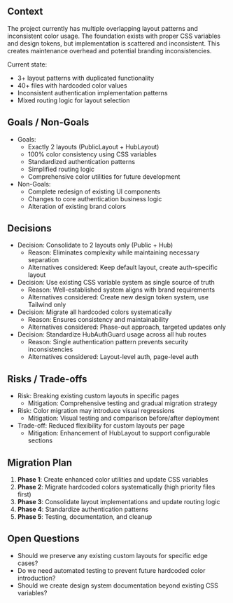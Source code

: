 ## Context

The project currently has multiple overlapping layout patterns and inconsistent color usage. The foundation exists with proper CSS variables and design tokens, but implementation is scattered and inconsistent. This creates maintenance overhead and potential branding inconsistencies.

Current state:
- 3+ layout patterns with duplicated functionality
- 40+ files with hardcoded color values
- Inconsistent authentication implementation patterns
- Mixed routing logic for layout selection

## Goals / Non-Goals

- Goals:
  - Exactly 2 layouts (PublicLayout + HubLayout)
  - 100% color consistency using CSS variables
  - Standardized authentication patterns
  - Simplified routing logic
  - Comprehensive color utilities for future development
- Non-Goals:
  - Complete redesign of existing UI components
  - Changes to core authentication business logic
  - Alteration of existing brand colors

## Decisions

- Decision: Consolidate to 2 layouts only (Public + Hub)
  - Reason: Eliminates complexity while maintaining necessary separation
  - Alternatives considered: Keep default layout, create auth-specific layout
- Decision: Use existing CSS variable system as single source of truth
  - Reason: Well-established system aligns with brand requirements
  - Alternatives considered: Create new design token system, use Tailwind only
- Decision: Migrate all hardcoded colors systematically
  - Reason: Ensures consistency and maintainability
  - Alternatives considered: Phase-out approach, targeted updates only
- Decision: Standardize HubAuthGuard usage across all hub routes
  - Reason: Single authentication pattern prevents security inconsistencies
  - Alternatives considered: Layout-level auth, page-level auth

## Risks / Trade-offs

- Risk: Breaking existing custom layouts in specific pages
  - Mitigation: Comprehensive testing and gradual migration strategy
- Risk: Color migration may introduce visual regressions
  - Mitigation: Visual testing and comparison before/after deployment
- Trade-off: Reduced flexibility for custom layouts per page
  - Mitigation: Enhancement of HubLayout to support configurable sections

## Migration Plan

1. **Phase 1**: Create enhanced color utilities and update CSS variables
2. **Phase 2**: Migrate hardcoded colors systematically (high priority files first)
3. **Phase 3**: Consolidate layout implementations and update routing logic
4. **Phase 4**: Standardize authentication patterns
5. **Phase 5**: Testing, documentation, and cleanup

## Open Questions

- Should we preserve any existing custom layouts for specific edge cases?
- Do we need automated testing to prevent future hardcoded color introduction?
- Should we create design system documentation beyond existing CSS variables?